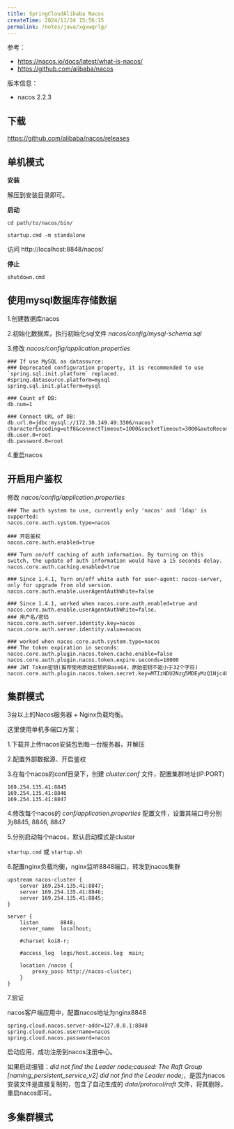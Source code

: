 ```yaml
---
title: SpringCloudAlibaba Nacos
createTime: 2024/11/24 15:56:15
permalink: /notes/java/xgvwqrlg/
---
```

参考：

- https://nacos.io/docs/latest/what-is-nacos/
- https://github.com/alibaba/nacos

版本信息：

- nacos 2.2.3

## 下载

https://github.com/alibaba/nacos/releases

## 单机模式

**安装**

解压到安装目录即可。

**启动**

`cd path/to/nacos/bin/`

`startup.cmd -m standalone`

访问 http://localhost:8848/nacos/

**停止**

`shutdown.cmd`

## 使用mysql数据库存储数据

1.创建数据库nacos

2.初始化数据库，执行初始化sql文件 *nacos/config/mysql-schema.sql*

3.修改 *nacos/config/application.properties*

```properties
### If use MySQL as datasource:
### Deprecated configuration property, it is recommended to use `spring.sql.init.platform` replaced.
#spring.datasource.platform=mysql
spring.sql.init.platform=mysql

### Count of DB:
db.num=1

### Connect URL of DB:
db.url.0=jdbc:mysql://172.30.149.49:3306/nacos?characterEncoding=utf8&connectTimeout=1000&socketTimeout=3000&autoReconnect=true&useUnicode=true&useSSL=false&allowPublicKeyRetrieval=true&serverTimezone=Asia/Shanghai
db.user.0=root
db.password.0=root
```

4.重启nacos

## 开启用户鉴权

修改 *nacos/config/application.properties*

```properties
### The auth system to use, currently only 'nacos' and 'ldap' is supported:
nacos.core.auth.system.type=nacos

### 开启鉴权
nacos.core.auth.enabled=true

### Turn on/off caching of auth information. By turning on this switch, the update of auth information would have a 15 seconds delay.
nacos.core.auth.caching.enabled=true

### Since 1.4.1, Turn on/off white auth for user-agent: nacos-server, only for upgrade from old version.
nacos.core.auth.enable.userAgentAuthWhite=false

### Since 1.4.1, worked when nacos.core.auth.enabled=true and nacos.core.auth.enable.userAgentAuthWhite=false.
### 用户名/密码
nacos.core.auth.server.identity.key=nacos
nacos.core.auth.server.identity.value=nacos

### worked when nacos.core.auth.system.type=nacos
### The token expiration in seconds:
nacos.core.auth.plugin.nacos.token.cache.enable=false
nacos.core.auth.plugin.nacos.token.expire.seconds=18000
### JWT Token密钥(推荐使用原始密钥的Base64，原始密钥不能小于32个字符)
nacos.core.auth.plugin.nacos.token.secret.key=MTIzNDU2Nzg5MDEyMzQ1Njc4OTAxMjM0NTY3ODkwMTIzNDU2Nzg5MA==
```

## 集群模式

3台以上的Nacos服务器 + Nginx负载均衡。

这里使用单机多端口方案；

1.下载并上传nacos安装包到每一台服务器，并解压

2.配置外部数据源、开启鉴权

3.在每个nacos的conf目录下，创建 *cluster.conf* 文件，配置集群地址(IP:PORT)

```
169.254.135.41:8845
169.254.135.41:8846
169.254.135.41:8847
```

4.修改每个nacos的 *conf/application.properties* 配置文件，设置其端口号分别为8845, 8846, 8847

5.分别启动每个nacos，默认启动模式是cluster

`startup.cmd` 或 `startup.sh`

6.配置nginx负载均衡，nginx监听8848端口，转发到nacos集群

```
upstream nacos-cluster {
    server 169.254.135.41:8847;
    server 169.254.135.41:8846;
    server 169.254.135.41:8845;
}

server {
    listen       8848;
    server_name  localhost;

    #charset koi8-r;

    #access_log  logs/host.access.log  main;

    location /nacos {
    	proxy_pass http://nacos-cluster;
    }
}
```

7.验证

nacos客户端应用中，配置nacos地址为nginx8848

```properties
spring.cloud.nacos.server-addr=127.0.0.1:8848
spring.cloud.nacos.username=nacos
spring.cloud.nacos.password=nacos
```

启动应用，成功注册到nacos注册中心。

如果启动报错：*did not find the Leader node;caused: The Raft Group [naming_persistent_service_v2] did not find the Leader node;*，是因为nacos安装文件是直接复制的，包含了自动生成的 *data/protocol/raft* 文件，将其删除，重启nacos即可。

## 多集群模式


